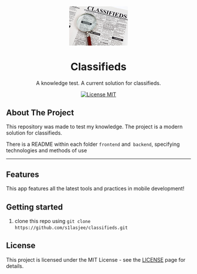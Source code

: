 
<h1 align="center">
<br>
  <img src="./backend/images/classified.jpg" alt="Classifieds" width="160">
<br>
<br>
  Classifieds
</h1>

<p align="center">A knowledge test. A current solution for classifieds.</p>

<p align="center">
  <a href="https://opensource.org/licenses/MIT">
    <img src="https://img.shields.io/badge/License-MIT-blue.svg" alt="License MIT">
  </a>
</p>

## About The Project

This repository was made to test my knowledge.
The project is a modern solution for classifieds.

There is a README within each folder `frontend` and` backend`, specifying technologies and methods of use

<hr />

## Features
This app features all the latest tools and practices in mobile development!

## Getting started

1. clone this repo using `git clone https://github.com/s1lasjee/classifieds.git`

## License

This project is licensed under the MIT License - see the [LICENSE](https://opensource.org/licenses/MIT) page for details.
